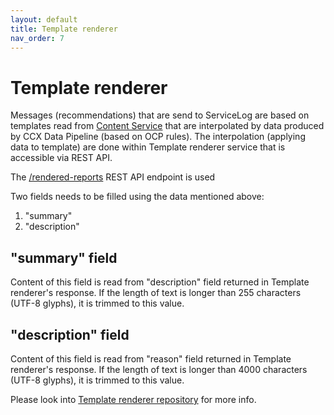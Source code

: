 ```yaml
---
layout: default
title: Template renderer
nav_order: 7
---
```


# Template renderer

Messages (recommendations) that are send to ServiceLog are based on templates
read from [Content
Service](https://github.com/RedHatInsights/insights-content-service) that are
interpolated by data produced by CCX Data Pipeline (based on OCP rules). The
interpolation (applying data to template) are done within Template renderer
service that is accessible via REST API.

The [/rendered-reports](https://github.com/RedHatInsights/insights-content-template-renderer#post-rendered-reports) REST API endpoint is used

Two fields needs to be filled using the data mentioned above:

1. "summary"
1. "description"

## "summary" field

Content of this field is read from "description" field returned in Template
renderer's response. If the length of text is longer than 255 characters (UTF-8
glyphs), it is trimmed to this value.

## "description" field

Content of this field is read from "reason" field returned in Template
renderer's response. If the length of text is longer than 4000 characters
(UTF-8 glyphs), it is trimmed to this value.

Please look into [Template renderer repository](https://github.com/RedHatInsights/insights-content-template-renderer) for more info.
